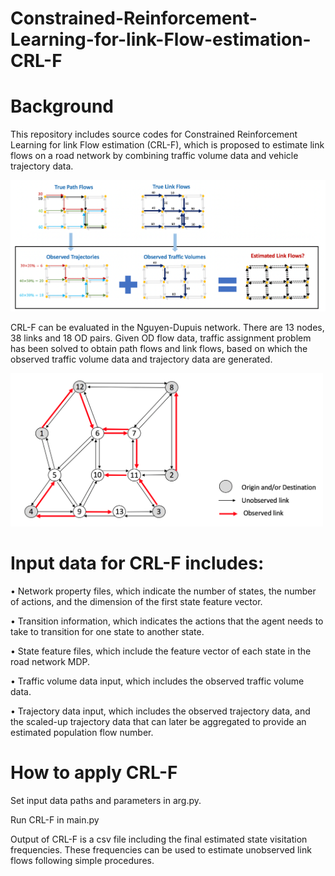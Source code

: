 # Constrained-Reinforcement-Learning-for-link-Flow-estimation-CRL-F
# Background
This repository includes source codes for Constrained Reinforcement Learning for link Flow estimation (CRL-F), which is proposed to estimate link flows on a road network by combining traffic volume data and vehicle trajectory data. 

<img src="images/figure1.png" width="900" />

CRL-F can be evaluated in the Nguyen-Dupuis network. There are 13 nodes, 38 links and 18 OD pairs. Given OD flow data, traffic assignment problem has been solved to obtain path flows and link flows, based on which the observed traffic volume data and trajectory data are generated.

<img src="images/figure2.png" width="500" />

# Input data for CRL-F includes:
•	Network property files, which indicate the number of states, the number of actions, and the dimension of the first state feature vector.

•	Transition information, which indicates the actions that the agent needs to take to transition for one state to another state. 

•	State feature files, which include the feature vector of each state in the road network MDP. 

•	Traffic volume data input, which includes the observed traffic volume data.

•	Trajectory data input, which includes the observed trajectory data, and the scaled-up trajectory data that can later be aggregated to provide an estimated population flow number. 

# How to apply CRL-F
Set input data paths and parameters in arg.py. 

Run CRL-F in main.py

Output of CRL-F is a csv file including the final estimated state visitation frequencies. These frequencies can be used to estimate unobserved link flows following simple procedures.

